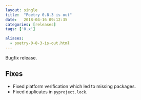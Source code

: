 ```yaml
---
layout: single
title:  "Poetry 0.8.3 is out"
date:   2018-04-16 09:12:35
categories: [releases]
tags: ['0.x']

aliases:
  - poetry-0-8-3-is-out.html
---
```


Bugfix release.


## Fixes

- Fixed platform verification which led to missing packages.
- Fixed duplicates in `pyproject.lock`.
